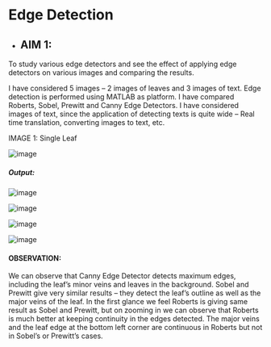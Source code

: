 # Edge Detection

- ## AIM 1:
To study various edge detectors and see the effect of applying edge detectors on various images and comparing the results.

I have considered 5 images – 2 images of leaves and 3 images of text. Edge detection is performed using MATLAB as platform. I have compared Roberts, Sobel, Prewitt and Canny Edge Detectors. I have considered images of text, since the application of detecting texts is quite wide – Real time translation, converting images to text, etc. 

IMAGE 1: Single Leaf

![image](https://user-images.githubusercontent.com/41636731/114755056-dcbce200-9d76-11eb-8551-fda0b0213b40.png)

##### Output:

![image](https://user-images.githubusercontent.com/41636731/114755229-0d048080-9d77-11eb-831c-5961ddb81642.png)

![image](https://user-images.githubusercontent.com/41636731/114755248-11309e00-9d77-11eb-9c68-dc0f1ec20bfd.png)

![image](https://user-images.githubusercontent.com/41636731/114755262-155cbb80-9d77-11eb-9903-d6a33a4c940a.png)

![image](https://user-images.githubusercontent.com/41636731/114755284-1857ac00-9d77-11eb-82dc-aef946915328.png)

#### OBSERVATION:
We can observe that Canny Edge Detector detects maximum edges, including the leaf’s minor veins and leaves in the background. Sobel and Prewitt give very similar results – they detect the leaf’s outline as well as the major veins of the leaf. In the first glance we feel Roberts is giving same result as Sobel and Prewitt, but on zooming in we can observe that Roberts is much better at keeping continuity in the edges detected. The major veins and the leaf edge at the bottom left corner are continuous in Roberts but not in Sobel’s or Prewitt’s cases.
